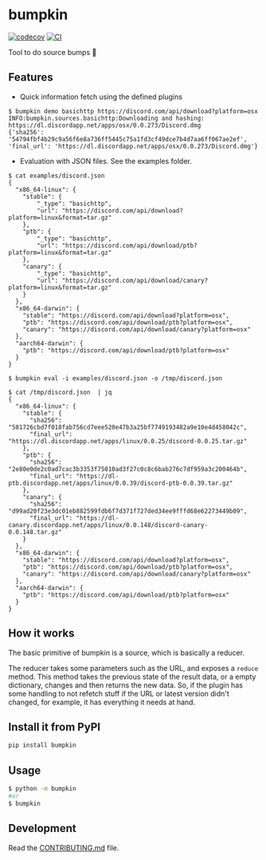 # bumpkin

[![codecov](https://codecov.io/gh/lucasew/bumpkin/branch/main/graph/badge.svg?token=bumpkin_token_here)](https://codecov.io/gh/lucasew/bumpkin)
[![CI](https://github.com/lucasew/bumpkin/actions/workflows/main.yml/badge.svg)](https://github.com/lucasew/bumpkin/actions/workflows/main.yml)

Tool to do source bumps :jack_o_lantern:

## Features
- Quick information fetch using the defined plugins
```shell
$ bumpkin demo basichttp https://discord.com/api/download?platform=osx
INFO:bumpkin.sources.basichttp:Downloading and hashing: https://dl.discordapp.net/apps/osx/0.0.273/Discord.dmg
{'sha256': '54794fbf4b29c9a56f6e8a736ff5445c75a1fd3cf49dce7b4d7aa6ff067ae2ef', 'final_url': 'https://dl.discordapp.net/apps/osx/0.0.273/Discord.dmg'}
```

- Evaluation with JSON files. See the examples folder.

```shell
$ cat examples/discord.json 
{
  "x86_64-linux": {
    "stable": {
        "_type": "basichttp",
        "url": "https://discord.com/api/download?platform=linux&format=tar.gz"
    },
    "ptb": {
        "_type": "basichttp",
        "url": "https://discord.com/api/download/ptb?platform=linux&format=tar.gz"
    },
    "canary": {
        "_type": "basichttp",
        "url": "https://discord.com/api/download/canary?platform=linux&format=tar.gz"
    }
  },
  "x86_64-darwin": {
    "stable": "https://discord.com/api/download?platform=osx",
    "ptb": "https://discord.com/api/download/ptb?platform=osx",
    "canary": "https://discord.com/api/download/canary?platform=osx"
  },
  "aarch64-darwin": {
    "ptb": "https://discord.com/api/download/ptb?platform=osx"
  }
}

$ bumpkin eval -i examples/discord.json -o /tmp/discord.json 

$ cat /tmp/discord.json  | jq
{
  "x86_64-linux": {
    "stable": {
      "sha256": "581726cbd7f018fab756cd7eee520e47b3a25bf7749193482a9e10e4d458042c",
      "final_url": "https://dl.discordapp.net/apps/linux/0.0.25/discord-0.0.25.tar.gz"
    },
    "ptb": {
      "sha256": "2e80e0de2c0ad7cac3b3353f75010ad3f27c0c8c6bab276c7df959a3c200464b",
      "final_url": "https://dl-ptb.discordapp.net/apps/linux/0.0.39/discord-ptb-0.0.39.tar.gz"
    },
    "canary": {
      "sha256": "d99ad20f23e3dc01eb882599fdb6f7d371f727ded34ee9fffd68e62273449b09",
      "final_url": "https://dl-canary.discordapp.net/apps/linux/0.0.148/discord-canary-0.0.148.tar.gz"
    }
  },
  "x86_64-darwin": {
    "stable": "https://discord.com/api/download?platform=osx",
    "ptb": "https://discord.com/api/download/ptb?platform=osx",
    "canary": "https://discord.com/api/download/canary?platform=osx"
  },
  "aarch64-darwin": {
    "ptb": "https://discord.com/api/download/ptb?platform=osx"
  }
}

```

## How it works
The basic primitive of bumpkin is a source, which is basically a reducer.

The reducer takes some parameters such as the URL, and exposes a `reduce` method. This method takes the previous state of the result data, or a empty dictionary, changes and then returns the new data. So, if the plugin has some handling to not refetch stuff if the URL or latest version didn't changed, for example, it has everything it needs at hand.

## Install it from PyPI

```bash
pip install bumpkin
```

## Usage

```bash
$ python -m bumpkin
#or
$ bumpkin
```

## Development

Read the [CONTRIBUTING.md](CONTRIBUTING.md) file.

